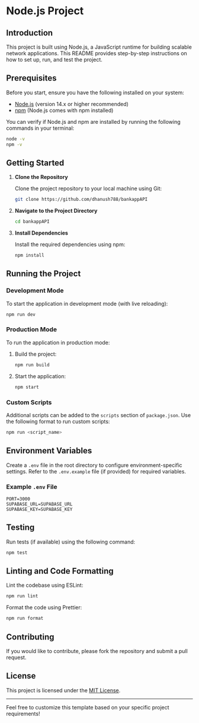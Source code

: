 # Node.js Project

## Introduction
This project is built using Node.js, a JavaScript runtime for building scalable network applications. This README provides step-by-step instructions on how to set up, run, and test the project.

## Prerequisites

Before you start, ensure you have the following installed on your system:

- [Node.js](https://nodejs.org/) (version 14.x or higher recommended)
- [npm](https://www.npmjs.com/) (Node.js comes with npm installed)

You can verify if Node.js and npm are installed by running the following commands in your terminal:

```bash
node -v
npm -v
```

## Getting Started

1. **Clone the Repository**

   Clone the project repository to your local machine using Git:

   ```bash
   git clone https://github.com/dhanush788/bankappAPI
   ```


2. **Navigate to the Project Directory**

   ```bash
   cd bankappAPI
   ```


3. **Install Dependencies**

   Install the required dependencies using npm:

   ```bash
   npm install
   ```

## Running the Project

### Development Mode

To start the application in development mode (with live reloading):

```bash
npm run dev
```

### Production Mode

To run the application in production mode:

1. Build the project:

   ```bash
   npm run build
   ```

2. Start the application:

   ```bash
   npm start
   ```

### Custom Scripts

Additional scripts can be added to the `scripts` section of `package.json`. Use the following format to run custom scripts:

```bash
npm run <script_name>
```

## Environment Variables

Create a `.env` file in the root directory to configure environment-specific settings. Refer to the `.env.example` file (if provided) for required variables.

### Example `.env` File

```plaintext
PORT=3000
SUPABASE_URL=SUPABASE_URL
SUPABASE_KEY=SUPABASE_KEY
```

## Testing

Run tests (if available) using the following command:

```bash
npm test
```

## Linting and Code Formatting

Lint the codebase using ESLint:

```bash
npm run lint
```

Format the code using Prettier:

```bash
npm run format
```

## Contributing

If you would like to contribute, please fork the repository and submit a pull request.

## License

This project is licensed under the [MIT License](LICENSE).

---

Feel free to customize this template based on your specific project requirements!
